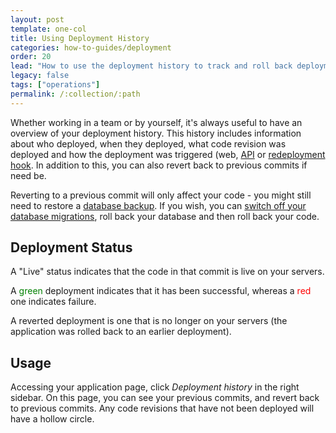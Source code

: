 ```yaml
---
layout: post
template: one-col
title: Using Deployment History
categories: how-to-guides/deployment
order: 20
lead: "How to use the deployment history to track and roll back deployments"
legacy: false
tags: ["operations"]
permalink: /:collection/:path
---
```


Whether working in a team or by yourself, it's always useful to have an overview of your deployment history. This history includes
information about who deployed, when they deployed, what code revision was deployed and how the deployment was triggered (web, [API](http://developers.cloud66.com) or [redeployment hook](/maestro/how-to-guides/deployment/redeployment-hook.html). In addition to this, you can also revert back to previous commits if need be.

Reverting to a previous commit will only affect your code - you might still need to restore a [database backup](/maestro/how-to-guides/add-ins/database-backup.html). If you wish, you can [switch off your database migrations](/maestro/how-to-guides/databases/database-customization.html), roll back your database and then roll back your code.

## Deployment Status
A "Live" status indicates that the code in that commit is live on your servers.

A <font color="green">green</font> deployment indicates that it has been successful, whereas a <font color="red">red</font> one indicates failure.

A reverted deployment is one that is no longer on your servers (the application was rolled back to an earlier deployment).


## Usage
Accessing your application page, click _Deployment history_ in the right sidebar. On this page, you can see your previous commits, and revert back to previous commits. Any code revisions that have not been deployed will have a hollow circle.

